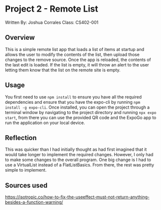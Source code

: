 # Project 2 - Remote List

Written By: Joshua Corrales
Class: CS402-001

## Overview

This is a simple remote list app that loads a list of items at startup and allows the user to modify the contents of the list, then upload those changes to the remove source. Once the app is reloaded, the contents of the last edit is loaded. If the list is empty, it will throw an alert to the user letting them know that the list on the remote site is empty.

## Usage

You first need to use ```npm install``` to ensure you have all the required dependencies and ensure that you have the expo-cli by running
```npm install -g expo-cli```. Once installed, you can open the project through a terminal window by navigating to the project directory and running ```npx expo start```, from there you can use the provided QR code and the ExpoGo app to run the application on your local device.


## Reflection

This was quicker than I had initially thought as had first imagined that it would take longer to implement the required changes. However, I only had to make some changes to the overall program. One big change is I had to use a VirtualList instead of a FlatListBasics. From there, the rest was pretty simple to implement.

## Sources used
https://isotropic.co/how-to-fix-the-useeffect-must-not-return-anything-besides-a-function-warning/

